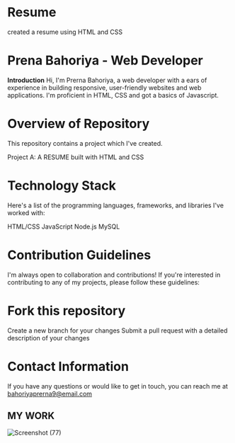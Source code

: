 # Resume
created a resume using HTML and CSS

# Prena Bahoriya - Web Developer
**Introduction**
Hi, I'm Prerna Bahoriya, a web developer with a ears of experience in building responsive, user-friendly websites and web applications. I'm proficient in HTML, CSS and got a basics of Javascript.

 # Overview of Repository
This repository contains a project which I've created.

Project A: A RESUME built with HTML and CSS


# Technology Stack
Here's a list of the programming languages, frameworks, and libraries I've worked with:

HTML/CSS
JavaScript
Node.js
MySQL
 # Contribution Guidelines
I'm always open to collaboration and contributions! If you're interested in contributing to any of my projects, please follow these guidelines:

# Fork this repository
Create a new branch for your changes
Submit a pull request with a detailed description of your changes
 # Contact Information
If you have any questions or would like to get in touch, you can reach me at bahoriyaprerna9@email.com
## MY WORK
![Screenshot (77)](https://user-images.githubusercontent.com/117772899/224546478-48f4861a-e01d-4c6c-99a7-2c6cfa0574ae.png)
